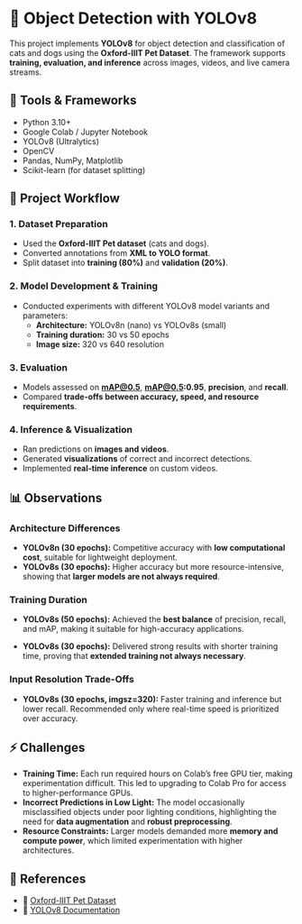 # 🐾 Object Detection with YOLOv8  

This project implements **YOLOv8** for object detection and classification of cats and dogs using the **Oxford-IIIT Pet Dataset**. The framework supports **training, evaluation, and inference** across images, videos, and live camera streams.  



## 🔧 Tools & Frameworks  
- Python 3.10+  
- Google Colab / Jupyter Notebook  
- YOLOv8 (Ultralytics)  
- OpenCV  
- Pandas, NumPy, Matplotlib  
- Scikit-learn (for dataset splitting)  



## 📌 Project Workflow  

### 1. Dataset Preparation  
- Used the **Oxford-IIIT Pet dataset** (cats and dogs).  
- Converted annotations from **XML to YOLO format**.  
- Split dataset into **training (80%)** and **validation (20%)**.  

### 2. Model Development & Training  
- Conducted experiments with different YOLOv8 model variants and parameters:  
  - **Architecture:** YOLOv8n (nano) vs YOLOv8s (small)  
  - **Training duration:** 30 vs 50 epochs  
  - **Image size:** 320 vs 640 resolution  

### 3. Evaluation  
- Models assessed on **mAP@0.5**, **mAP@0.5:0.95**, **precision**, and **recall**.  
- Compared **trade-offs between accuracy, speed, and resource requirements**.  

### 4. Inference & Visualization  
- Ran predictions on **images and videos**.  
- Generated **visualizations** of correct and incorrect detections.  
- Implemented **real-time inference** on custom videos.  



## 📊 Observations  

### Architecture Differences  
- **YOLOv8n (30 epochs):** Competitive accuracy with **low computational cost**, suitable for lightweight deployment.  
- **YOLOv8s (30 epochs):** Higher accuracy but more resource-intensive, showing that **larger models are not always required**.  

### Training Duration  
- **YOLOv8s (50 epochs):** Achieved the **best balance** of precision, recall, and mAP, making it suitable for high-accuracy applications.
 
- **YOLOv8s (30 epochs):** Delivered strong results with shorter training time, proving that **extended training not always necessary**.  

### Input Resolution Trade-Offs  
- **YOLOv8s (30 epochs, imgsz=320):** Faster training and inference but lower recall. Recommended only where real-time speed is prioritized over accuracy.   



## ⚡ Challenges  

- **Training Time:** Each run required hours on Colab’s free GPU tier, making experimentation difficult. This led to upgrading to Colab Pro for access to higher-performance GPUs.
- **Incorrect Predictions in Low Light:** The model occasionally misclassified objects under poor lighting conditions, highlighting the need for **data augmentation** and **robust preprocessing**.  
- **Resource Constraints:** Larger models demanded more **memory and compute power**, which limited experimentation with higher architectures.



## 📖 References  
- 📂 [Oxford-IIIT Pet Dataset](https://public.roboflow.com/object-detection/oxford-pets)  
- 📘 [YOLOv8 Documentation](https://docs.ultralytics.com/)  
